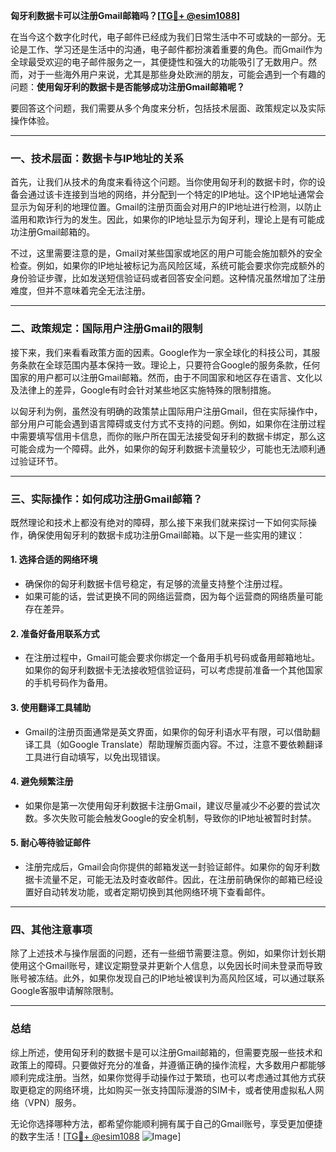 **匈牙利数据卡可以注册Gmail邮箱吗？[[TG💪+ @esim1088](https://t.me/s/esim1088)]**

在当今这个数字化时代，电子邮件已经成为我们日常生活中不可或缺的一部分。无论是工作、学习还是生活中的沟通，电子邮件都扮演着重要的角色。而Gmail作为全球最受欢迎的电子邮件服务之一，其便捷性和强大的功能吸引了无数用户。然而，对于一些海外用户来说，尤其是那些身处欧洲的朋友，可能会遇到一个有趣的问题：**使用匈牙利的数据卡是否能够成功注册Gmail邮箱呢？**

要回答这个问题，我们需要从多个角度来分析，包括技术层面、政策规定以及实际操作体验。

---

### 一、技术层面：数据卡与IP地址的关系

首先，让我们从技术的角度来看待这个问题。当你使用匈牙利的数据卡时，你的设备会通过该卡连接到当地的网络，并分配到一个特定的IP地址。这个IP地址通常会显示为匈牙利的地理位置。Gmail的注册页面会对用户的IP地址进行检测，以防止滥用和欺诈行为的发生。因此，如果你的IP地址显示为匈牙利，理论上是有可能成功注册Gmail邮箱的。

不过，这里需要注意的是，Gmail对某些国家或地区的用户可能会施加额外的安全检查。例如，如果你的IP地址被标记为高风险区域，系统可能会要求你完成额外的身份验证步骤，比如发送短信验证码或者回答安全问题。这种情况虽然增加了注册难度，但并不意味着完全无法注册。

---

### 二、政策规定：国际用户注册Gmail的限制

接下来，我们来看看政策方面的因素。Google作为一家全球化的科技公司，其服务条款在全球范围内基本保持一致。理论上，只要符合Google的服务条款，任何国家的用户都可以注册Gmail邮箱。然而，由于不同国家和地区存在语言、文化以及法律上的差异，Google有时会针对某些地区实施特殊的限制措施。

以匈牙利为例，虽然没有明确的政策禁止国际用户注册Gmail，但在实际操作中，部分用户可能会遇到语言障碍或支付方式不支持的问题。例如，如果你在注册过程中需要填写信用卡信息，而你的账户所在国无法接受匈牙利的数据卡绑定，那么这可能会成为一个障碍。此外，如果你的匈牙利数据卡流量较少，可能也无法顺利通过验证环节。

---

### 三、实际操作：如何成功注册Gmail邮箱？

既然理论和技术上都没有绝对的障碍，那么接下来我们就来探讨一下如何实际操作，确保使用匈牙利的数据卡成功注册Gmail邮箱。以下是一些实用的建议：

#### 1. **选择合适的网络环境**
   - 确保你的匈牙利数据卡信号稳定，有足够的流量支持整个注册过程。
   - 如果可能的话，尝试更换不同的网络运营商，因为每个运营商的网络质量可能存在差异。

#### 2. **准备好备用联系方式**
   - 在注册过程中，Gmail可能会要求你绑定一个备用手机号码或备用邮箱地址。如果你的匈牙利数据卡无法接收短信验证码，可以考虑提前准备一个其他国家的手机号码作为备用。

#### 3. **使用翻译工具辅助**
   - Gmail的注册页面通常是英文界面，如果你的匈牙利语水平有限，可以借助翻译工具（如Google Translate）帮助理解页面内容。不过，注意不要依赖翻译工具进行自动填写，以免出现错误。

#### 4. **避免频繁注册**
   - 如果你是第一次使用匈牙利数据卡注册Gmail，建议尽量减少不必要的尝试次数。多次失败可能会触发Google的安全机制，导致你的IP地址被暂时封禁。

#### 5. **耐心等待验证邮件**
   - 注册完成后，Gmail会向你提供的邮箱发送一封验证邮件。如果你的匈牙利数据卡流量不足，可能无法及时查收邮件。因此，在注册前确保你的邮箱已经设置好自动转发功能，或者定期切换到其他网络环境下查看邮件。

---

### 四、其他注意事项

除了上述技术与操作层面的问题，还有一些细节需要注意。例如，如果你计划长期使用这个Gmail账号，建议定期登录并更新个人信息，以免因长时间未登录而导致账号被冻结。此外，如果你发现自己的IP地址被误判为高风险区域，可以通过联系Google客服申请解除限制。

---

### 总结

综上所述，使用匈牙利的数据卡是可以注册Gmail邮箱的，但需要克服一些技术和政策上的障碍。只要做好充分的准备，并遵循正确的操作流程，大多数用户都能够顺利完成注册。当然，如果你觉得手动操作过于繁琐，也可以考虑通过其他方式获取更稳定的网络环境，比如购买一张支持国际漫游的SIM卡，或者使用虚拟私人网络（VPN）服务。

无论你选择哪种方法，都希望你能顺利拥有属于自己的Gmail账号，享受更加便捷的数字生活！[[TG💪+ @esim1088](https://t.me/s/esim1088) ![Image](https://i.postimg.cc/4NQfJmqS/Snipaste-2025-05-13-00-14-12.png)]